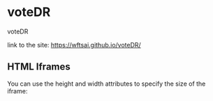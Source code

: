# voteDR
voteDR

link to the site:  https://wftsai.github.io/voteDR/

<html>
<body>

<h2>HTML Iframes</h2>
<p>You can use the height and width attributes to specify the size of the iframe:</p>

<iframe id="GASiframe" onload="iframeLoaded(GASiframe) src="https://script.google.com/macros/s/AKfycbzfbo6mGIMWtypiL12klF6Np4kRGWQjFevoIJmNFJQiMhZs_yM1/exec" frameborder="0" width="100%" height="1000px"></iframe>

</body>
</html>

